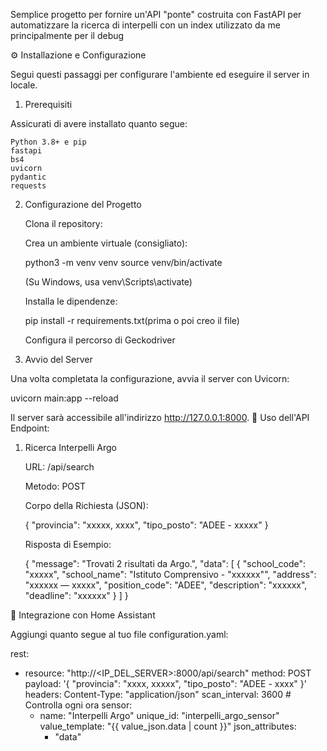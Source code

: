 Semplice progetto per fornire un'API "ponte" costruita con FastAPI per automatizzare la ricerca di interpelli con un index utilizzato da me principalmente per il debug


⚙️ Installazione e Configurazione

Segui questi passaggi per configurare l'ambiente ed eseguire il server in locale.
1. Prerequisiti

Assicurati di avere installato quanto segue:

    Python 3.8+ e pip
    fastapi
    bs4
    uvicorn
    pydantic
    requests

2. Configurazione del Progetto

    Clona il repository:

    Crea un ambiente virtuale (consigliato):

    python3 -m venv venv
    source venv/bin/activate

    (Su Windows, usa venv\Scripts\activate)

    Installa le dipendenze:

    pip install -r requirements.txt(prima o poi creo il file)

    Configura il percorso di Geckodriver 

3. Avvio del Server

Una volta completata la configurazione, avvia il server con Uvicorn:

uvicorn main:app --reload

Il server sarà accessibile all'indirizzo http://127.0.0.1:8000.
📖 Uso dell'API
Endpoint:
1. Ricerca Interpelli Argo

    URL: /api/search

    Metodo: POST

    Corpo della Richiesta (JSON):

    {
      "provincia": "xxxxx, xxxx",
      "tipo_posto": "ADEE - xxxxx" 
    }

    Risposta di Esempio:

    {
      "message": "Trovati 2 risultati da Argo.",
      "data": [
        {
          "school_code": "xxxxx",
          "school_name": "Istituto Comprensivo - \"xxxxxx\"",
          "address": "xxxxxx — xxxxx",
          "position_code": "ADEE",
          "description": "xxxxxx",
          "deadline": "xxxxxx"
        }
      ]
    }


🏡 Integrazione con Home Assistant


Aggiungi quanto segue al tuo file configuration.yaml:

rest:
  - resource: "http://<IP_DEL_SERVER>:8000/api/search"
    method: POST
    payload: '{ "provincia": "xxxx, xxxxx", "tipo_posto": "ADEE - xxxx" }'
    headers:
      Content-Type: "application/json"
    scan_interval: 3600 # Controlla ogni ora
    sensor:
      - name: "Interpelli Argo"
        unique_id: "interpelli_argo_sensor"
        value_template: "{{ value_json.data | count }}"
        json_attributes:
          - "data"
